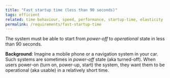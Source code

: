 ```yaml
---
title: "Fast startup time (less than 90 seconds)"
tags: efficient
related: time behaviour, speed, performance, startup-time, elasticity 
permalink: /requirements/fast-startup-time
---
```


<div class="quality-requirement" markdown="1">

The system must be able to start from _power-off_ to _operational_ state in less than 90 seconds.


**Background**: Imagine a mobile phone or a navigation system in your car. 
Such systems are sometimes in _power-off_ state (aka turned-off).
When users power-on (turn on, power-up, start) the system, they want them to be operational (aka usable) in a relatively short time.

</div><br>




